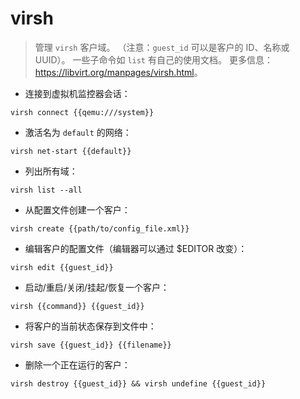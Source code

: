 # virsh

> 管理 `virsh` 客户域。 （注意：`guest_id` 可以是客户的 ID、名称或 UUID）。
> 一些子命令如 `list` 有自己的使用文档。
> 更多信息：<https://libvirt.org/manpages/virsh.html>。

- 连接到虚拟机监控器会话：

`virsh connect {{qemu:///system}}`

- 激活名为 `default` 的网络：

`virsh net-start {{default}}`

- 列出所有域：

`virsh list --all`

- 从配置文件创建一个客户：

`virsh create {{path/to/config_file.xml}}`

- 编辑客户的配置文件（编辑器可以通过 $EDITOR 改变）：

`virsh edit {{guest_id}}`

- 启动/重启/关闭/挂起/恢复一个客户：

`virsh {{command}} {{guest_id}}`

- 将客户的当前状态保存到文件中：

`virsh save {{guest_id}} {{filename}}`

- 删除一个正在运行的客户：

`virsh destroy {{guest_id}} && virsh undefine {{guest_id}}`